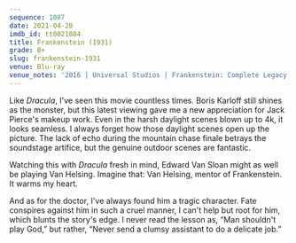 ```yaml
---
sequence: 1087
date: 2021-04-20
imdb_id: tt0021884
title: Frankenstein (1931)
grade: B+
slug: frankenstein-1931
venue: Blu-ray
venue_notes: '2016 | Universal Studios | Frankenstein: Complete Legacy Collection'
---
```


Like <span data-imdb-id="tt0021814">_Dracula_</span>, I've seen this movie countless times. Boris Karloff still shines as the monster, but this latest viewing gave me a new appreciation for Jack Pierce's makeup work. Even in the harsh daylight scenes blown up to 4k, it looks seamless. I always forget how those daylight scenes open up the picture. The lack of echo during the mountain chase finale betrays the soundstage artifice, but the genuine outdoor scenes are fantastic.

<!-- end -->

Watching this with _Dracula_ fresh in mind, Edward Van Sloan might as well be playing Van Helsing. Imagine that: Van Helsing, mentor of Frankenstein. It warms my heart.

And as for the doctor, I've always found him a tragic character. Fate conspires against him in such a cruel manner, I can't help but root for him, which blunts the story's edge. I never read the lesson as, “Man shouldn't play God,” but rather, “Never send a clumsy assistant to do a delicate job.”